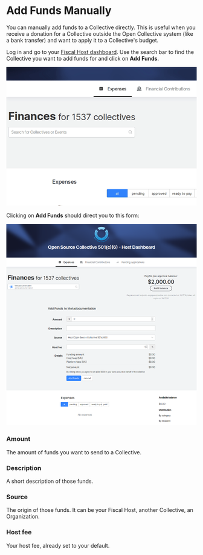 # Add Funds Manually

You can manually add funds to a Collective directly. This is useful when you receive a donation for a Collective outside the Open Collective system \(like a bank transfer\) and want to apply it to a Collective's budget.

Log in and go to your [Fiscal Host dashboard](fiscal-host-dashboard.md). Use the search bar to find the Collective you want to add funds for and click on **Add Funds**.

![Using the search bar to find the Metadocumentation Collective.](../.gitbook/assets/fiscal-hosts_add_funds_manually_looking-for-collective_2019-11-25.gif)

Clicking on **Add Funds** should direct you to this form:

![](../.gitbook/assets/fiscal-hosts_add-funds-manually_add-funds-screen_2019-11-25.png)



### Amount

The amount of funds you want to send to a Collective.

### Description

A short description of those funds.

### Source

The origin of those funds. It can be your Fiscal Host, another Collective, an Organization.

### Host fee

Your host fee, already set to your default.



